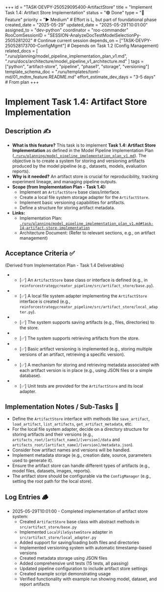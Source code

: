 +++
id = "TASK-DEVPY-250529095400-ArtifactStore"
title = "Implement Task 1.4: Artifact Store Implementation"
status = "🟢 Done"
type = "🌟 Feature"
priority = "▶️ Medium" # Effort is L, but part of foundational phase
created_date = "2025-05-29"
updated_date = "2025-05-29T10:01:00"
assigned_to = "dev-python"
coordinator = "roo-commander"
RooComSessionID = "SESSION-AnalyzeDocTestModelSelectionPy-2505281202" # Continue current session
depends_on = ["TASK-DEVPY-250528173700-ConfigMgmt"] # Depends on Task 1.2 (Config Management)
related_docs = [
    ".ruru/planning/model_pipeline_implementation_plan_v1.md",
    ".ruru/docs/architecture/model_pipeline_v1_architecture.md"
]
tags = ["python", "artifact-store", "pipeline", "phase1", "storage", "versioning"]
template_schema_doc = ".ruru/templates/toml-md/01_mdtm_feature.README.md"
effort_estimate_dev_days = "3-5 days" # From plan
+++

# Implement Task 1.4: Artifact Store Implementation

## Description ✍️

*   **What is this feature?**
    This task is to implement **Task 1.4: Artifact Store Implementation** as defined in the Model Pipeline Implementation Plan ([`.ruru/planning/model_pipeline_implementation_plan_v1.md`](.ruru/planning/model_pipeline_implementation_plan_v1.md:90)).
    The objective is to create a system for storing and versioning artifacts produced by the model pipeline (e.g., datasets, models, evaluation reports).
*   **Why is it needed?**
    An artifact store is crucial for reproducibility, tracking experiment lineage, and managing pipeline outputs.
*   **Scope (from Implementation Plan - Task 1.4):**
    *   Implement an `ArtifactStore` base class/interface.
    *   Create a local file system storage adapter for the `ArtifactStore`.
    *   Implement basic versioning capabilities for artifacts.
    *   Define a structure for storing artifact metadata.
*   **Links:**
    *   Implementation Plan: [`.ruru/planning/model_pipeline_implementation_plan_v1.md#task-14-artifact-store-implementation`](.ruru/planning/model_pipeline_implementation_plan_v1.md#task-14-artifact-store-implementation)
    *   Architecture Document: (Refer to relevant sections, e.g., on artifact management)

## Acceptance Criteria ✅

(Derived from Implementation Plan - Task 1.4 Deliverables)
*   - [✅] An `ArtifactStore` base class or interface is defined (e.g., in `reinforcestrategycreator_pipeline/src/artifact_store/base.py`).
*   - [✅] A local file system adapter implementing the `ArtifactStore` interface is created (e.g., `reinforcestrategycreator_pipeline/src/artifact_store/local_adapter.py`).
*   - [✅] The system supports saving artifacts (e.g., files, directories) to the store.
*   - [✅] The system supports retrieving artifacts from the store.
*   - [✅] Basic artifact versioning is implemented (e.g., storing multiple versions of an artifact, retrieving a specific version).
*   - [✅] A mechanism for storing and retrieving metadata associated with each artifact version is in place (e.g., using JSON files or a simple database).
*   - [✅] Unit tests are provided for the `ArtifactStore` and its local adapter.

## Implementation Notes / Sub-Tasks 📝

*   Define the `ArtifactStore` interface with methods like `save_artifact`, `load_artifact`, `list_artifacts`, `get_artifact_metadata`, etc.
*   For the local file system adapter, decide on a directory structure for storing artifacts and their versions (e.g., `artifacts_root/[artifact_name]/[version]/data` and `artifacts_root/[artifact_name]/[version]/metadata.json`).
*   Consider how artifact names and versions will be handled.
*   Implement metadata storage (e.g., creation date, source, parameters used to generate it).
*   Ensure the artifact store can handle different types of artifacts (e.g., model files, datasets, images, reports).
*   The artifact store should be configurable via the `ConfigManager` (e.g., setting the root path for the local store).

## Log Entries 🪵

*   2025-05-29T10:01:00 - Completed implementation of artifact store system:
    - Created `ArtifactStore` base class with abstract methods in `src/artifact_store/base.py`
    - Implemented `LocalFileSystemStore` adapter in `src/artifact_store/local_adapter.py`
    - Added support for saving/loading both files and directories
    - Implemented versioning system with automatic timestamp-based versions
    - Created metadata storage using JSON files
    - Added comprehensive unit tests (15 tests, all passing)
    - Updated pipeline configuration to include artifact store settings
    - Created example script demonstrating usage
    - Verified functionality with example run showing model, dataset, and report artifacts